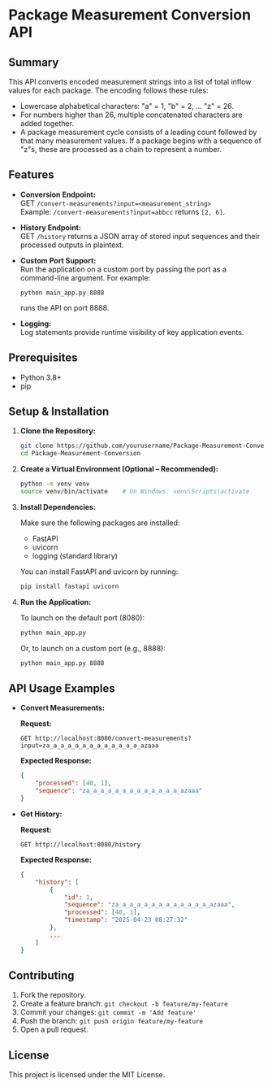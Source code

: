 # Package Measurement Conversion API

## Summary

This API converts encoded measurement strings into a list of total inflow values for each package. The encoding follows these rules:
- Lowercase alphabetical characters: "a" = 1, "b" = 2, … "z" = 26.
- For numbers higher than 26, multiple concatenated characters are added together.
- A package measurement cycle consists of a leading count followed by that many measurement values. If a package begins with a sequence of "z"s, these are processed as a chain to represent a number.

## Features

- **Conversion Endpoint:**  
  GET `/convert-measurements?input=<measurement_string>`  
  Example: `/convert-measurements?input=abbcc` returns `[2, 6]`.

- **History Endpoint:**  
  GET `/history` returns a JSON array of stored input sequences and their processed outputs in plaintext.

- **Custom Port Support:**  
  Run the application on a custom port by passing the port as a command-line argument. For example:
  ```
  python main_app.py 8888
  ```
  runs the API on port 8888.

- **Logging:**  
  Log statements provide runtime visibility of key application events.

## Prerequisites

- Python 3.8+
- pip

## Setup & Installation

1. **Clone the Repository:**

    ```bash
    git clone https://github.com/yourusername/Package-Measurement-Conversion.git
    cd Package-Measurement-Conversion
    ```

2. **Create a Virtual Environment (Optional – Recommended):**

    ```bash
    python -m venv venv
    source venv/bin/activate    # On Windows: venv\Scripts\activate
    ```

3. **Install Dependencies:**

    Make sure the following packages are installed:
    - FastAPI
    - uvicorn
    - logging (standard library)
    
    You can install FastAPI and uvicorn by running:
    
    ```bash
    pip install fastapi uvicorn
    ```

4. **Run the Application:**

    To launch on the default port (8080):
    
    ```bash
    python main_app.py
    ```
    
    Or, to launch on a custom port (e.g., 8888):
    
    ```bash
    python main_app.py 8888
    ```

## API Usage Examples

- **Convert Measurements:**

  **Request:**
  ```
  GET http://localhost:8080/convert-measurements?input=za_a_a_a_a_a_a_a_a_a_a_a_a_azaaa
  ```
  
  **Expected Response:**
  ```json
  {
      "processed": [40, 1],
      "sequence": "za_a_a_a_a_a_a_a_a_a_a_a_a_azaaa"
  }
  ```

- **Get History:**

  **Request:**
  ```
  GET http://localhost:8080/history
  ```

  **Expected Response:**
  ```json
  {
      "history": [
          {
              "id": 1,
              "sequence": "za_a_a_a_a_a_a_a_a_a_a_a_a_azaaa",
              "processed": [40, 1],
              "timestamp": "2025-04-23 08:27:32"
          },
          ...
      ]
  }
  ```

## Contributing

1. Fork the repository.
2. Create a feature branch: `git checkout -b feature/my-feature`
3. Commit your changes: `git commit -m 'Add feature'`
4. Push the branch: `git push origin feature/my-feature`
5. Open a pull request.

## License

This project is licensed under the MIT License.